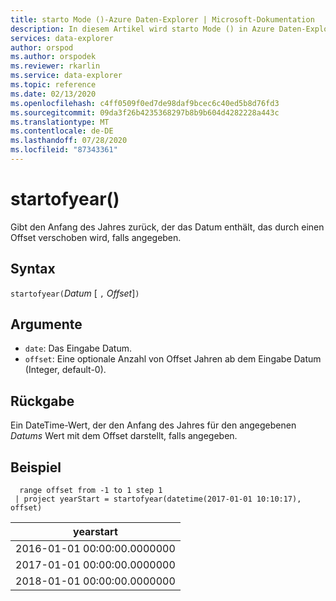 ```yaml
---
title: starto Mode ()-Azure Daten-Explorer | Microsoft-Dokumentation
description: In diesem Artikel wird starto Mode () in Azure Daten-Explorer beschrieben.
services: data-explorer
author: orspod
ms.author: orspodek
ms.reviewer: rkarlin
ms.service: data-explorer
ms.topic: reference
ms.date: 02/13/2020
ms.openlocfilehash: c4ff0509f0ed7de98daf9bcec6c40ed5b8d76fd3
ms.sourcegitcommit: 09da3f26b4235368297b8b9b604d4282228a443c
ms.translationtype: MT
ms.contentlocale: de-DE
ms.lasthandoff: 07/28/2020
ms.locfileid: "87343361"
---
```

# <a name="startofyear"></a>startofyear()

Gibt den Anfang des Jahres zurück, der das Datum enthält, das durch einen Offset verschoben wird, falls angegeben.

## <a name="syntax"></a>Syntax

`startofyear(`*Datum* [ `,` *Offset*]`)`

## <a name="arguments"></a>Argumente

* `date`: Das Eingabe Datum.
* `offset`: Eine optionale Anzahl von Offset Jahren ab dem Eingabe Datum (Integer, default-0). 

## <a name="returns"></a>Rückgabe

Ein DateTime-Wert, der den Anfang des Jahres für den angegebenen *Datums* Wert mit dem Offset darstellt, falls angegeben.

## <a name="example"></a>Beispiel

```kusto
  range offset from -1 to 1 step 1
 | project yearStart = startofyear(datetime(2017-01-01 10:10:17), offset) 
```

|yearstart|
|---|
|2016-01-01 00:00:00.0000000|
|2017-01-01 00:00:00.0000000|
|2018-01-01 00:00:00.0000000|